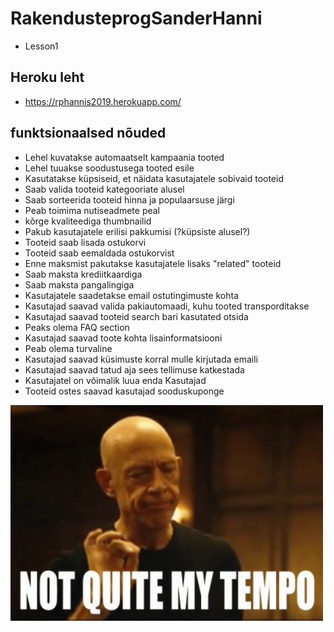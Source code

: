 # RakendusteprogSanderHanni

* Lesson1

## Heroku leht

* https://rphannis2019.herokuapp.com/

## funktsionaalsed nõuded

* Lehel kuvatakse automaatselt kampaania tooted
* Lehel  tuuakse soodustusega tooted esile
* Kasutatakse küpsiseid, et näidata kasutajatele sobivaid tooteid
* Saab valida tooteid kategooriate alusel
* Saab sorteerida tooteid hinna ja populaarsuse järgi
* Peab toimima nutiseadmete peal
* kõrge kvaliteediga thumbnailid
* Pakub kasutajatele erilisi pakkumisi (?küpsiste alusel?)
* Tooteid saab lisada ostukorvi
* Tooteid saab eemaldada ostukorvist
* Enne maksmist pakutakse kasutajatele lisaks "related" tooteid
* Saab maksta krediitkaardiga
* Saab maksta pangalingiga
* Kasutajatele saadetakse email ostutingimuste kohta
* Kasutajad saavad valida pakiautomaadi, kuhu tooted transporditakse
* Kasutajad saavad tooteid search bari kasutated otsida
* Peaks olema FAQ section
* Kasutajad saavad toote kohta lisainformatsiooni
* Peab olema turvaline
* Kasutajad saavad küsimuste korral mulle kirjutada emaili
* Kasutajad saavad tatud aja sees tellimuse katkestada
* Kasutajatel on võimalik luua enda Kasutajad
* Tooteid ostes saavad kasutajad sooduskuponge

![meme](./public/img/meme.png)
